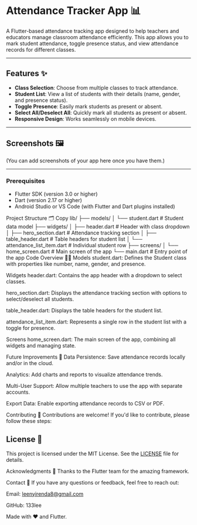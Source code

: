 # Attendance Tracker App 📊

A Flutter-based attendance tracking app designed to help teachers and educators manage classroom attendance efficiently. This app allows you to mark student attendance, toggle presence status, and view attendance records for different classes.

---

## Features ✨
- **Class Selection**: Choose from multiple classes to track attendance.
- **Student List**: View a list of students with their details (name, gender, and presence status).
- **Toggle Presence**: Easily mark students as present or absent.
- **Select All/Deselect All**: Quickly mark all students as present or absent.
- **Responsive Design**: Works seamlessly on mobile devices.

---

## Screenshots 🖼️
(You can add screenshots of your app here once you have them.)

---

### Prerequisites
- Flutter SDK (version 3.0 or higher)
- Dart (version 2.17 or higher)
- Android Studio or VS Code (with Flutter and Dart plugins installed)

Project Structure 🗂️
Copy
lib/
├── models/
│   └── student.dart          # Student data model
├── widgets/
│   ├── header.dart           # Header with class dropdown
│   ├── hero_section.dart     # Attendance tracking section
│   ├── table_header.dart     # Table headers for student list
│   └── attendance_list_item.dart # Individual student row
├── screens/
│   └── home_screen.dart      # Main screen of the app
└── main.dart                 # Entry point of the app
Code Overview 🧑‍💻
Models
student.dart: Defines the Student class with properties like number, name, gender, and presence.

Widgets
header.dart: Contains the app header with a dropdown to select classes.

hero_section.dart: Displays the attendance tracking section with options to select/deselect all students.

table_header.dart: Displays the table headers for the student list.

attendance_list_item.dart: Represents a single row in the student list with a toggle for presence.

Screens
home_screen.dart: The main screen of the app, combining all widgets and managing state.

Future Improvements 🔮
Data Persistence: Save attendance records locally and/or in the cloud.

Analytics: Add charts and reports to visualize attendance trends.

Multi-User Support: Allow multiple teachers to use the app with separate accounts.

Export Data: Enable exporting attendance records to CSV or PDF.

Contributing 🤝
Contributions are welcome! If you'd like to contribute, please follow these steps:


## License 📄
This project is licensed under the MIT License. See the [LICENSE](LICENSE) file for details.

Acknowledgments 🙏
Thanks to the Flutter team for the amazing framework.

Contact 📧
If you have any questions or feedback, feel free to reach out:

Email: leenyirenda8@gmail.com

GitHub: 133lee

Made with ❤️ and Flutter.
